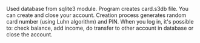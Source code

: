 Used database from sqlite3 module. Program creates card.s3db file.
You can create and close your account. Creation process generates random card number (using Luhn algorithm) and PIN.
When you log in, it's possible to: check balance, add income, do transfer to other account in database or close the account.
